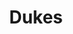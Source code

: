 ---
ee_id: '4454'
site: '1'
type: '2'
url: 2018-072-dukes
title: Dukes
year: '2018'
display_year: '2018'
medium: IQDemy Premium UV ink on​ ​IKEA LINNMON​ table tops
dims: 118 x 29.5
pitch:
ps:
live_url:
related:
youtube:
related_code:
imgs: dukes-2018-071-db-ih--h6Gy.jpg
subheading:
download:
add_credit:
add_credits:
commission:
layout: things-i-made
---